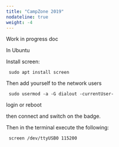 ```yaml
---
title: "CampZone 2019"
nodateline: true
weight: -4
---
```


Work in progress doc

In Ubuntu

Install screen:

<code> sudo apt install screen </code>


Then add yourself to the network users

<code> sudo usermod -a -G dialout -currentUser- </code>

login or reboot

then connect and switch on the badge.

Then in the terminal execute the following:

<code> screen /dev/ttyUSB0 115200 </code>
